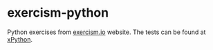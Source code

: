 # exercism-python
Python exercises from [exercism.io](http://exercism.io/) website. The tests can be found at [xPython](https://github.com/exercism/xpython).
